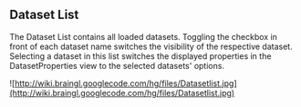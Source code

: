 ## Dataset List ##

The Dataset List contains all loaded datasets. Toggling the checkbox in front of each dataset name switches the visibility of the respective dataset. Selecting a dataset in this list switches the displayed properties in the DatasetProperties view to the selected datasets' options.

![http://wiki.braingl.googlecode.com/hg/files/Datasetlist.jpg](http://wiki.braingl.googlecode.com/hg/files/Datasetlist.jpg)